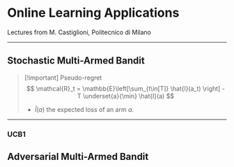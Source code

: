 # Online Learning Applications

Lectures from M. Castiglioni, Politecnico di Milano

---
## Stochastic Multi-Armed Bandit

> [!important] Pseudo-regret
> $$ \mathcal{R}_t = \mathbb{E}\left[\sum_{t\in[T]} \hat{l}(a_t) \right] - T \underset{a}{\min} \hat{l}(a) $$
>  - $\hat{l}(a)$ the expected loss of an arm $a$.

---
### UCB1

## Adversarial Multi-Armed Bandit

